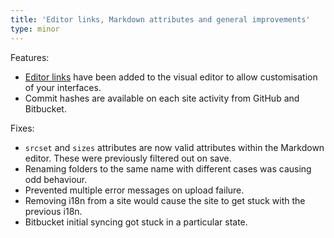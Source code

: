 ```yaml
---
title: 'Editor links, Markdown attributes and general improvements'
type: minor
---
```


Features:

* [Editor links](/editing/editor-links/) have been added to the visual editor to allow customisation of your interfaces.
* Commit hashes are available on each site activity from GitHub and Bitbucket.


Fixes:

* `srcset` and `sizes` attributes are now valid attributes within the Markdown editor. These were previously filtered out on save.
* Renaming folders to the same name with different cases was causing odd behaviour.
* Prevented multiple error messages on upload failure.
* Removing i18n from a site would cause the site to get stuck with the previous i18n.
* Bitbucket initial syncing got stuck in a particular state.